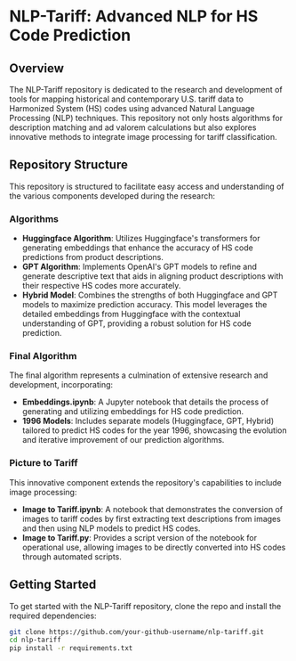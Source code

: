 # NLP-Tariff: Advanced NLP for HS Code Prediction

## Overview
The NLP-Tariff repository is dedicated to the research and development of tools for mapping historical and contemporary U.S. tariff data to Harmonized System (HS) codes using advanced Natural Language Processing (NLP) techniques. This repository not only hosts algorithms for description matching and ad valorem calculations but also explores innovative methods to integrate image processing for tariff classification.

## Repository Structure
This repository is structured to facilitate easy access and understanding of the various components developed during the research:

### Algorithms
- **Huggingface Algorithm**: Utilizes Huggingface's transformers for generating embeddings that enhance the accuracy of HS code predictions from product descriptions.
- **GPT Algorithm**: Implements OpenAI's GPT models to refine and generate descriptive text that aids in aligning product descriptions with their respective HS codes more accurately.
- **Hybrid Model**: Combines the strengths of both Huggingface and GPT models to maximize prediction accuracy. This model leverages the detailed embeddings from Huggingface with the contextual understanding of GPT, providing a robust solution for HS code prediction.

### Final Algorithm
The final algorithm represents a culmination of extensive research and development, incorporating:
- **Embeddings.ipynb**: A Jupyter notebook that details the process of generating and utilizing embeddings for HS code prediction.
- **1996 Models**: Includes separate models (Huggingface, GPT, Hybrid) tailored to predict HS codes for the year 1996, showcasing the evolution and iterative improvement of our prediction algorithms.

### Picture to Tariff
This innovative component extends the repository's capabilities to include image processing:
- **Image to Tariff.ipynb**: A notebook that demonstrates the conversion of images to tariff codes by first extracting text descriptions from images and then using NLP models to predict HS codes.
- **Image to Tariff.py**: Provides a script version of the notebook for operational use, allowing images to be directly converted into HS codes through automated scripts.

## Getting Started
To get started with the NLP-Tariff repository, clone the repo and install the required dependencies:
```bash
git clone https://github.com/your-github-username/nlp-tariff.git
cd nlp-tariff
pip install -r requirements.txt
